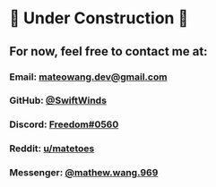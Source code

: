 # 🚧 Under Construction 🚧

## For now, feel free to contact me at:
### Email: [mateowang.dev@gmail.com](mailto:mateowang.dev@gmail.com)
### GitHub: [@SwiftWinds](https://github.com/swiftwinds)
### Discord: [Freedom#0560](https://discord.com/channels/@me/150145140806254592)
### Reddit: [u/matetoes](https://reddit.com/user/matetoes)
### Messenger: [@mathew.wang.969](https://m.me/mathew.wang.969)
